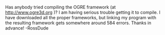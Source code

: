 Has anybody tried compiling the OGRE framework (at http://www.ogre3d.org )?  I am having serious trouble getting it to compile.  I have downloaded all the proper frameworks, but linking my program with the resulting framework gets somewhere around 584 errors.  Thanks in advance! -RossDude
